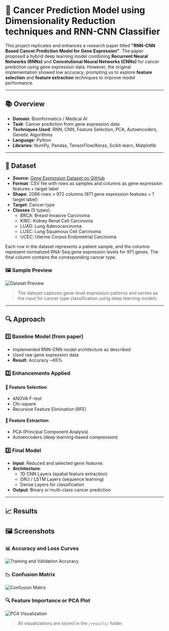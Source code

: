 # 🧬 Cancer Prediction Model using Dimensionality Reduction techniques and RNN-CNN Classifier

This project replicates and enhances a research paper titled **"RNN-CNN Based Cancer Prediction Model for Gene Expression"**. The paper proposed a hybrid deep learning model combining **Recurrent Neural Networks (RNNs)** and **Convolutional Neural Networks (CNNs)** for cancer prediction using gene expression data. However, the original implementation showed low accuracy, prompting us to explore **feature selection** and **feature extraction** techniques to improve model performance.

---

## 📚 Overview

- **Domain**: Bioinformatics / Medical AI  
- **Task**: Cancer prediction from gene expression data  
- **Techniques Used**: RNN, CNN, Feature Selection, PCA, Autoencoders, Genetic Algorithms 
- **Language**: Python  
- **Libraries**: NumPy, Pandas, TensorFlow/Keras, Scikit-learn, Matplotlib  

---

## 🧪 Dataset

- **Source**: [Gene Expression Dataset on GitHub](https://github.com/your-username/your-repo-name/blob/main/data/your_dataset.csv)
- **Format**: CSV file with rows as samples and columns as gene expression features + target label
- **Shape**: 2086 rows × 972 columns (971 gene expression features + 1 target label)
- **Target**: Cancer type
- **Classes** (5 types):
  - BRCA: Breast Invasive Carcinoma
  - KIRC: Kidney Renal Cell Carcinoma
  - LUAD: Lung Adenocarcinoma
  - LUSC: Lung Squamous Cell Carcinoma
  - UCEC: Uterine Corpus Endometrial Carcinoma

Each row in the dataset represents a patient sample, and the columns represent normalized RNA-Seq gene expression levels for 971 genes. The final column contains the corresponding cancer type.

### 🖼️ Sample Preview

![Dataset Preview](results/dataset_preview.png)

> The dataset captures gene-level expression patterns and serves as the input for cancer type classification using deep learning models.


---

## 🔍 Approach

### 1️⃣ Baseline Model (from paper)

- Implemented RNN-CNN model architecture as described
- Used raw gene expression data
- **Result**: Accuracy ~65%

### 2️⃣ Enhancements Applied

#### 🔹 Feature Selection
- ANOVA F-test
- Chi-square
- Recursive Feature Elimination (RFE)

#### 🔹 Feature Extraction
- PCA (Principal Component Analysis)
- Autoencoders (deep learning-based compression)

### 3️⃣ Final Model

- **Input**: Reduced and selected gene features
- **Architecture**:
  - 1D CNN Layers (spatial feature extraction)
  - GRU / LSTM Layers (sequence learning)
  - Dense Layers for classification
- **Output**: Binary or multi-class cancer prediction

---

## 📈 Results


## 🖼️ Screenshots

### 📊 Accuracy and Loss Curves

![Training and Validation Accuracy](results/accuracy_plot.png)

### 📉 Confusion Matrix

![Confusion Matrix](results/confusion_matrix.png)

### 🔍 Feature Importance or PCA Plot

![PCA Visualization](results/pca_plot.png)

> All visualizations are stored in the `/results/` folder.



